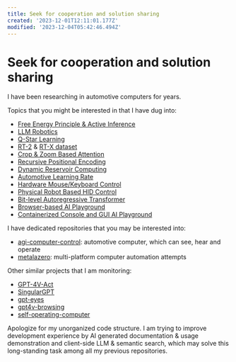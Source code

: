 ```yaml
---
title: Seek for cooperation and solution sharing
created: '2023-12-01T12:11:01.177Z'
modified: '2023-12-04T05:42:46.494Z'
---
```


# Seek for cooperation and solution sharing

I have been researching in automotive computers for years.

Topics that you might be interested in that I have dug into:


- [Free Energy Principle & Active Inference](https://github.com/BerenMillidge/FEP_Active_Inference_Papers)
- [LLM Robotics](https://github.com/GT-RIPL/Awesome-LLM-Robotics)
- [Q-Star Learning](https://github.com/estill01/open_qstar)
- [RT-2](https://github.com/James4Ever0/agi_computer_control/tree/master/rt_x_experiments) & [RT-X dataset](https://robotics-transformer-x.github.io/)
- [Crop & Zoom Based Attention](https://github.com/James4Ever0/agi_computer_control/tree/master/rt_x_experiments/real_attention)
- [Recursive Positional Encoding](https://github.com/James4Ever0/agi_computer_control/blob/master/rt_x_experiments/real_attention/recursive_positional_encoding.py)
- [Dynamic Reservoir Computing](https://github.com/James4Ever0/agi_computer_control/tree/master/dynamic_plasticity_neural_networks)
- [Automotive Learning Rate](https://github.com/James4Ever0/agi_computer_control/tree/master/rt_x_experiments/gradient_undescent)
- [Hardware Mouse/Keyboard Control](https://github.com/James4Ever0/agi_computer_control/tree/master/hardware_capture_hid_power_control)
- [Physical Robot Based HID Control](https://github.com/James4Ever0/agi_computer_control/tree/master/lego_mindstorm_physical_mouse_keyboard_control)
- [Bit-level Autoregressive Transformer](https://github.com/James4Ever0/agi_computer_control/blob/master/rt_x_experiments/special_tokenizer_with_actions/test_hierachical_tokenization.py)
- [Browser-based AI Playground](https://github.com/James4Ever0/agi_computer_control/tree/master/the_frozen_forest_intro)
- [Containerized Console and GUI AI Playground](https://github.com/James4Ever0/agi_computer_control/tree/master/containerized_chatgpt_agent)

I have dedicated repositories that you may be interested into:

- [agi-computer-control](https://github.com/James4Ever0/agi_computer_control): automotive computer, which can see, hear and operate
- [metalazero](https://gitee.com/x00e0d991e368/metalazero): multi-platform computer automation attempts

Other similar projects that I am monitoring:

- [GPT-4V-Act](https://github.com/ddupont808/GPT-4V-Act)
- [SingularGPT](https://github.com/abhiprojectz/SingularGPT)
- [gpt-eyes](https://github.com/Charmve/gpt-eyes)
- [gpt4v-browsing](https://github.com/unconv/gpt4v-browsing)
- [self-operating-computer](https://github.com/OthersideAI/self-operating-computer)

Apologize for my unorganized code structure. I am trying to improve development experience by AI generated documentation & usage demonstration and client-side LLM & semantic search, which may solve this long-standing task among all my previous repositories.
